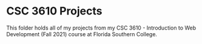 # CSC 3610 Projects
This folder holds all of my projects from my CSC 3610 - Introduction to Web Development (Fall 2021) course at Florida Southern College.
